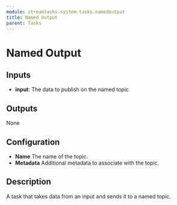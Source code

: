 ```yaml
---
module: streamtasks.system.tasks.namedoutput
title: Named Output
parent: Tasks
---
```

# Named Output

## Inputs
* **input**: The data to publish on the named topic

## Outputs
None

## Configuration
* **Name** The name of the topic.
* **Metadata** Additional metadata to associate with the topic.

## Description
A task that takes data from an input and sends it to a named topic.